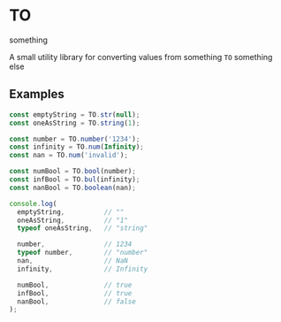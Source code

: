 # TO

something

A small utility library for converting values from something `TO` something else

## Examples

```javascript
const emptyString = TO.str(null);
const oneAsString = TO.string(1);

const number = TO.number('1234');
const infinity = TO.num(Infinity);
const nan = TO.num('invalid');

const numBool = TO.bool(number);
const infBool = TO.bul(infinity);
const nanBool = TO.boolean(nan);

console.log(
  emptyString,          // ""
  oneAsString,          // "1"
  typeof oneAsString,   // "string"

  number,               // 1234
  typeof number,        // "number"
  nan,                  // NaN
  infinity,             // Infinity

  numBool,              // true
  infBool,              // true
  nanBool,              // false
);
```
